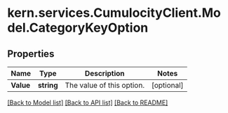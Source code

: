 # kern.services.CumulocityClient.Model.CategoryKeyOption

## Properties

Name | Type | Description | Notes
------------ | ------------- | ------------- | -------------
**Value** | **string** | The value of this option. | [optional] 

[[Back to Model list]](../README.md#documentation-for-models) [[Back to API list]](../README.md#documentation-for-api-endpoints) [[Back to README]](../README.md)

